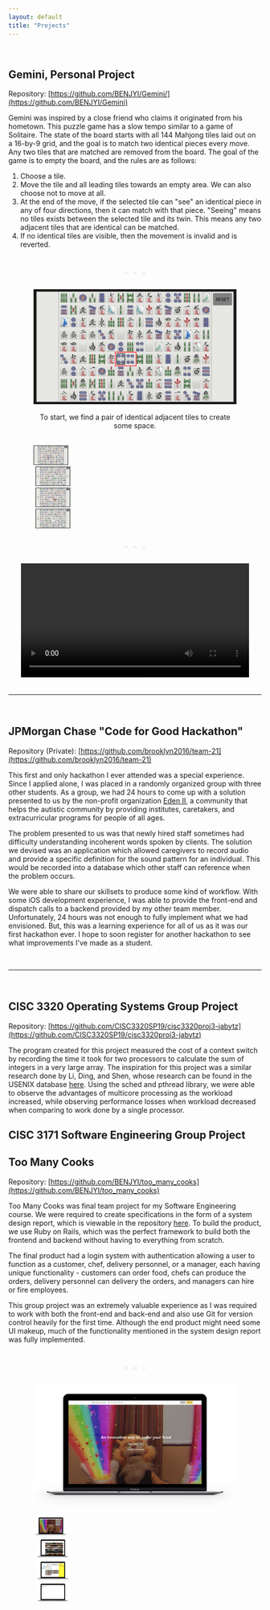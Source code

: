 ```yaml
---
layout: default
title: "Projects"
---
```


<br/>

## Gemini, Personal Project

Repository: [https://github.com/BENJYI/Gemini/](https://github.com/BENJYI/Gemini)

Gemini was inspired by a close friend who claims it originated from his hometown. This puzzle game has a slow tempo similar to a game of Solitaire. 
The state of the board starts with all 144 Mahjong tiles laid out on a 16-by-9 grid, and the goal is to match two identical pieces every move. Any two tiles that are matched are removed from the board. The goal of the game is to empty the board, and the rules are as follows:

1. Choose a tile.
2. Move the tile and all leading tiles towards an empty area. We can also choose not to move at all.
3. At the end of the move, if the selected tile can "see" an identical piece in any of four directions, then it can match with that piece. "Seeing" means no tiles exists between the selected tile and its twin. This means any two adjacent tiles that are identical can be matched.
4. If no identical tiles are visible, then the movement is invalid and is reverted.

<div style="text-align:center">
  <div style="display:inline-block">
    <p style="font-size:1.5em;color:rgba(218, 236, 242, 0.5)">
    • • •
    </p>
  </div>
</div>

<div style="width:100%;text-align:center;">
  <div style="width:80%;display:inline-block;text-align:center">
    <div>
      <img id="project-img" src="./images/mockup-1.png">
    </div>
    <div>
      <p id="project-text">
        To start, we find a pair of identical adjacent tiles to create some space.
      </p>
    </div>
    <br/>
    <div>
      <div class="project-preview" style="width:17%;">
        <img class="test-img" src="./images/mockup-1.png" onclick="myFunction(this,1);">
      </div>
      <div class="project-preview" style="width:17%;margin-left:1%">
        <img class="test-img" src="./images/mockup-2.png" onclick="myFunction(this,2);">
      </div>
      <div class="project-preview" style="width:17%;margin-left:1%">
        <img class="test-img" src="./images/mockup-3.png" onclick="myFunction(this,3);">
      </div>
      <div class="project-preview" style="width:17%;margin-left:1%">
        <img class="test-img" src="./images/mockup-4.png" onclick="myFunction(this,4);">
      </div>
    </div>
  </div>
</div>

<div style="text-align:center">
  <div style="display:inline-block">
    <p style="font-size:1.5em;color:rgba(218, 236, 242, 0.5)">
    • • •
    </p>
  </div>
</div>

<div style="width:100%;text-align:center">
  <div style="width:90%;display:inline-block;">
    <video style="width:100%;outline:none;" autoplay mute controls="controls">
      <source src="./images/gemini-test.mp4" type="video/mp4">
    </video>
  </div>
</div>

<br/>

---

<br/>

## JPMorgan Chase "Code for Good Hackathon"

Repository (Private): [https://github.com/brooklyn2016/team-21](https://github.com/brooklyn2016/team-21)

This first and only hackathon I ever attended was a special experience. Since I applied alone, I was placed in a randomly organized group with three other students. As a group, we had 24 hours to come up with a solution presented to us by the non-profit organization <a href="https://eden2.org/">Eden II</a>, a community that helps the autistic community by providing institutes, caretakers, and extracurricular programs for people of all ages. 

The problem presented to us was that newly hired staff sometimes had difficulty understanding incoherent words spoken by clients. The solution we devised was an application which allowed caregivers to record audio and provide a specific definition for the sound pattern for an individual. This would be recorded into a database which other staff can reference when the problem occurs.

We were able to share our skillsets to produce some kind of workflow. With some iOS development experience, I was able to provide the front-end and dispatch calls to a backend provided by my other team member. Unfortunately, 24 hours was not enough to fully implement what we had envisioned. But, this was a learning experience for all of us as it was our first hackathon ever. I hope to soon register for another hackathon to see what improvements I've made as a student.

<br/>

---

<br/>

## CISC 3320 Operating Systems Group Project

Repository: [https://github.com/CISC3320SP19/cisc3320proj3-jabytz](https://github.com/CISC3320SP19/cisc3320proj3-jabytz)

The program created for this project measured the cost of a context switch by recording the time it took for two processors to calculate the sum of integers in a very large array. The inspiration for this project was a similar research done by Li, Ding, and Shen, whose research can be found in the USENIX database <a href="https://www.usenix.org/legacy/events/expcs07/papers/2-li.pdf">here</a>. Using the sched and pthread library, we were able to observe the advantages of multicore processing as the workload increased, while observing performance losses when workload decreased when comparing to work done by a single processor.

## CISC 3171 Software Engineering Group Project
## Too Many Cooks

Repository: [https://github.com/BENJYI/too_many_cooks](https://github.com/BENJYI/too_many_cooks)

Too Many Cooks was final team project for my Software Engineering course. We were required to create specifications in the form of a system design report, which is viewable in the repository <a href="https://github.com/BENJYI/too_many_cooks/blob/master/SDR.pdf">here</a>. To build the product, we use Ruby on Rails, which was the perfect framework to build both the frontend and backend without having to everything from scratch. 

The final product had a login system with authentication allowing a user to function as a customer, chef, delivery personnel, or a manager, each having unique functionality - customers can order food, chefs can produce the orders, delivery personnel can delivery the orders, and managers can hire or fire employees.

This group project was an extremely valuable experience as I was required to work with both the front-end and back-end and also use Git for version control heavily for the first time. Although the end product might need some UI makeup, much of the functionality mentioned in the system design report was fully implemented.

<div style="text-align:center">
  <div style="display:inline-block">
    <p style="font-size:1.5em;color:rgba(218, 236, 242, 0.5)">
    • • •
    </p>
  </div>
</div>

<div style="width:100%;text-align:center;">
  <div style="width:80%;display:inline-block;text-align:center">
    <div>
      <img id="project-img2" src="./images/tmc-mockup-1.png">
    </div>
    <br/>
    <div>
      <div class="project-preview" style="width:17%;">
        <img class="test-img" src="./images/tmc-mockup-1.png" onclick="myFunction2(this);">
      </div>
      <div class="project-preview" style="width:17%;margin-left:1%">
        <img class="test-img" src="./images/tmc-mockup-2.png" onclick="myFunction2(this);">
      </div>
      <div class="project-preview" style="width:17%;margin-left:1%">
        <img class="test-img" src="./images/tmc-mockup-3.png" onclick="myFunction2(this);">
      </div>
      <div class="project-preview" style="width:17%;margin-left:1%">
        <img class="test-img" src="./images/tmc-mockup-4.png" onclick="myFunction2(this);">
      </div>
    </div>
  </div>
</div>
